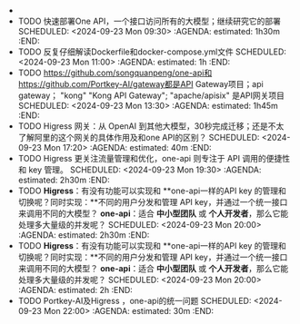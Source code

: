 -
- TODO 快速部署One API，一个接口访问所有的大模型；继续研究它的部署
  SCHEDULED: <2024-09-23 Mon 09:30>
  :AGENDA:
  estimated: 1h30m
  :END:
- TODO 反复仔细解读Dockerfile和docker-compose.yml文件
  SCHEDULED: <2024-09-23 Mon 11:00>
  :AGENDA:
  estimated: 1h
  :END:
- TODO https://github.com/songquanpeng/one-api和https://github.com/Portkey-AI/gateway都是API Gateway项目；api gateway； "kong" "Kong API Gateway"; "apache/apisix" 是API网关项目
  SCHEDULED: <2024-09-23 Mon 13:30>
  :AGENDA:
  estimated: 1h45m
  :END:
- TODO Higress 网关：从 OpenAI 到其他大模型，30秒完成迁移；还是不太了解阿里的这个网关的具体作用及和one API的区别？
  SCHEDULED: <2024-09-23 Mon 17:20>
  :AGENDA:
  estimated: 40m
  :END:
- TODO Higress 更关注流量管理和优化，one-api 则专注于 API 调用的便捷性和 key 管理。
  SCHEDULED: <2024-09-23 Mon 19:30>
  :AGENDA:
  estimated: 2h30m
  :END:
- TODO **Higress**：有没有功能可以实现和 **one-api一样的API key 的管理和切换呢？同时实现：**不同的用户分发和管理 API key，并通过一个统一接口来调用不同的大模型？
  **one-api**：适合 **中小型团队** 或 **个人开发者**，那么它能处理多大量级的并发呢？
  SCHEDULED: <2024-09-23 Mon 20:00>
  :AGENDA:
  estimated: 2h30m
  :END:
- TODO **Higress**：有没有功能可以实现和 **one-api一样的API key 的管理和切换呢？同时实现：**不同的用户分发和管理 API key，并通过一个统一接口来调用不同的大模型？
  **one-api**：适合 **中小型团队** 或 **个人开发者**，那么它能处理多大量级的并发呢？
  SCHEDULED: <2024-09-23 Mon 20:00>
  :AGENDA:
  estimated: 2h
  :END:
- TODO Portkey-AI及Higress ，one-api的统一问题
  SCHEDULED: <2024-09-23 Mon 22:00>
  :AGENDA:
  estimated: 30m
  :END:
